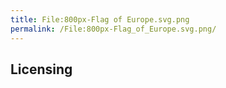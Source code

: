 ```yaml
---
title: File:800px-Flag of Europe.svg.png
permalink: /File:800px-Flag_of_Europe.svg.png/
---
```


## Licensing